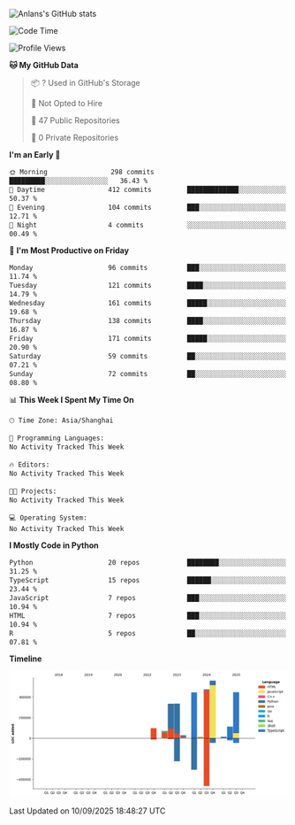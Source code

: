 <!-- ![Anlans's GitHub stats](https://github-readme-stats.vercel.app/api?username=Anlans) -->
![Anlans's GitHub stats](https://github-readme-stats.vercel.app/api?username=Anlans&rank_icon=github)

<!--START_SECTION:waka-->
![Code Time](http://img.shields.io/badge/Code%20Time-0%20secs-blue)

![Profile Views](http://img.shields.io/badge/Profile%20Views-0-blue)

**🐱 My GitHub Data** 

> 📦 ? Used in GitHub's Storage 
 > 
> 🚫 Not Opted to Hire
 > 
> 📜 47 Public Repositories 
 > 
> 🔑 0 Private Repositories 
 > 
**I'm an Early 🐤** 

```text
🌞 Morning                298 commits         █████████░░░░░░░░░░░░░░░░   36.43 % 
🌆 Daytime                412 commits         █████████████░░░░░░░░░░░░   50.37 % 
🌃 Evening                104 commits         ███░░░░░░░░░░░░░░░░░░░░░░   12.71 % 
🌙 Night                  4 commits           ░░░░░░░░░░░░░░░░░░░░░░░░░   00.49 % 
```
📅 **I'm Most Productive on Friday** 

```text
Monday                   96 commits          ███░░░░░░░░░░░░░░░░░░░░░░   11.74 % 
Tuesday                  121 commits         ████░░░░░░░░░░░░░░░░░░░░░   14.79 % 
Wednesday                161 commits         █████░░░░░░░░░░░░░░░░░░░░   19.68 % 
Thursday                 138 commits         ████░░░░░░░░░░░░░░░░░░░░░   16.87 % 
Friday                   171 commits         █████░░░░░░░░░░░░░░░░░░░░   20.90 % 
Saturday                 59 commits          ██░░░░░░░░░░░░░░░░░░░░░░░   07.21 % 
Sunday                   72 commits          ██░░░░░░░░░░░░░░░░░░░░░░░   08.80 % 
```


📊 **This Week I Spent My Time On** 

```text
🕑︎ Time Zone: Asia/Shanghai

💬 Programming Languages: 
No Activity Tracked This Week

🔥 Editors: 
No Activity Tracked This Week

🐱‍💻 Projects: 
No Activity Tracked This Week

💻 Operating System: 
No Activity Tracked This Week
```

**I Mostly Code in Python** 

```text
Python                   20 repos            ████████░░░░░░░░░░░░░░░░░   31.25 % 
TypeScript               15 repos            ██████░░░░░░░░░░░░░░░░░░░   23.44 % 
JavaScript               7 repos             ███░░░░░░░░░░░░░░░░░░░░░░   10.94 % 
HTML                     7 repos             ███░░░░░░░░░░░░░░░░░░░░░░   10.94 % 
R                        5 repos             ██░░░░░░░░░░░░░░░░░░░░░░░   07.81 % 
```



**Timeline**

![Lines of Code chart](https://raw.githubusercontent.com/Anlans/Anlans/main/assets/bar_graph.png)


 Last Updated on 10/09/2025 18:48:27 UTC
<!--END_SECTION:waka-->
